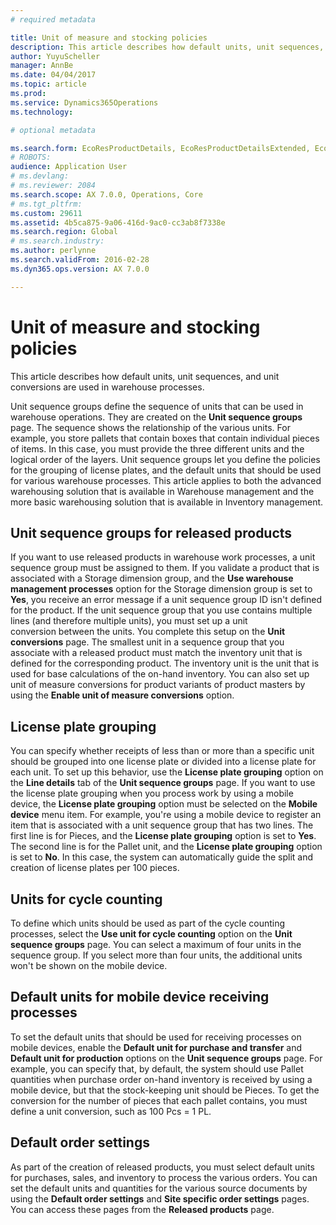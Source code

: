 ```yaml
---
# required metadata

title: Unit of measure and stocking policies
description: This article describes how default units, unit sequences, and unit conversions are used in warehouse processes.
author: YuyuScheller
manager: AnnBe
ms.date: 04/04/2017
ms.topic: article
ms.prod: 
ms.service: Dynamics365Operations
ms.technology: 

# optional metadata

ms.search.form: EcoResProductDetails, EcoResProductDetailsExtended, EcoResStorageDimensionGroup, InventItemOrderSetup, UnitOfMeasureConversion, WHSRFMenuItem, WHSUOMSeqGroupTable
# ROBOTS: 
audience: Application User
# ms.devlang: 
# ms.reviewer: 2084
ms.search.scope: AX 7.0.0, Operations, Core
# ms.tgt_pltfrm: 
ms.custom: 29611
ms.assetid: 4b5ca875-9a06-416d-9ac0-cc3ab8f7338e
ms.search.region: Global
# ms.search.industry: 
ms.author: perlynne
ms.search.validFrom: 2016-02-28
ms.dyn365.ops.version: AX 7.0.0

---
```


# Unit of measure and stocking policies

This article describes how default units, unit sequences, and unit conversions are used in warehouse processes.

Unit sequence groups define the sequence of units that can be used in warehouse operations. They are created on the **Unit sequence groups** page. The sequence shows the relationship of the various units. For example, you store pallets that contain boxes that contain individual pieces of items. In this case, you must provide the three different units and the logical order of the layers. Unit sequence groups let you define the policies for the grouping of license plates, and the default units that should be used for various warehouse processes. This article applies to both the advanced warehousing solution that is available in Warehouse management and the more basic warehousing solution that is available in Inventory management.

## Unit sequence groups for released products
If you want to use released products in warehouse work processes, a unit sequence group must be assigned to them. If you validate a product that is associated with a Storage dimension group, and the **Use warehouse management processes** option for the Storage dimension group is set to **Yes**, you receive an error message if a unit sequence group ID isn't defined for the product. If the unit sequence group that you use contains multiple lines (and therefore multiple units), you must set up a unit conversion between the units. You complete this setup on the **Unit conversions** page. The smallest unit in a sequence group that you associate with a released product must match the inventory unit that is defined for the corresponding product. The inventory unit is the unit that is used for base calculations of the on-hand inventory. You can also set up unit of measure conversions for product variants of product masters by using the **Enable unit of measure conversions** option.

## License plate grouping
You can specify whether receipts of less than or more than a specific unit should be grouped into one license plate or divided into a license plate for each unit. To set up this behavior, use the **License plate grouping** option on the **Line details** tab of the **Unit sequence groups** page. If you want to use the license plate grouping when you process work by using a mobile device, the **License plate grouping** option must be selected on the **Mobile device** menu item. For example, you're using a mobile device to register an item that is associated with a unit sequence group that has two lines. The first line is for Pieces, and the **License plate grouping** option is set to **Yes**. The second line is for the Pallet unit, and the **License plate grouping** option is set to **No**. In this case, the system can automatically guide the split and creation of license plates per 100 pieces.

## Units for cycle counting
To define which units should be used as part of the cycle counting processes, select the **Use unit for cycle counting** option on the **Unit sequence groups** page. You can select a maximum of four units in the sequence group. If you select more than four units, the additional units won't be shown on the mobile device.

## Default units for mobile device receiving processes
To set the default units that should be used for receiving processes on mobile devices, enable the **Default unit for purchase and transfer** and **Default unit for production** options on the **Unit sequence groups** page. For example, you can specify that, by default, the system should use Pallet quantities when purchase order on-hand inventory is received by using a mobile device, but that the stock-keeping unit should be Pieces. To get the conversion for the number of pieces that each pallet contains, you must define a unit conversion, such as 100 Pcs = 1 PL.

## Default order settings
As part of the creation of released products, you must select default units for purchases, sales, and inventory to process the various orders. You can set the default units and quantities for the various source documents by using the **Default order settings** and **Site specific order settings** pages. You can access these pages from the **Released products** page.

